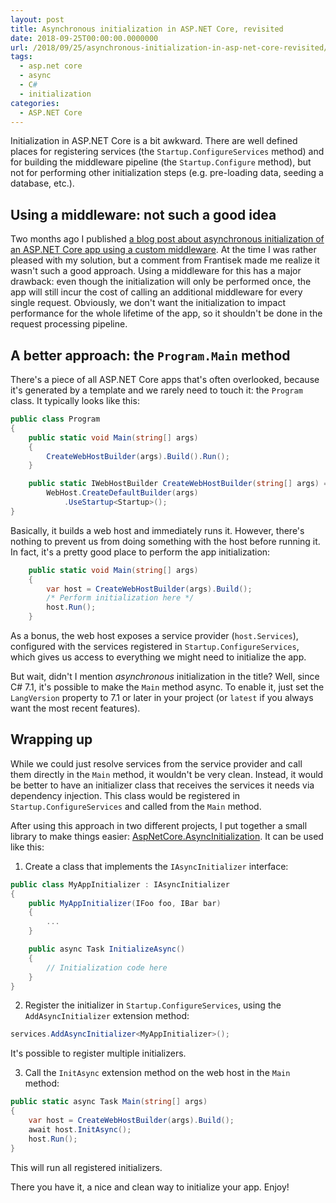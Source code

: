 ```yaml
---
layout: post
title: Asynchronous initialization in ASP.NET Core, revisited
date: 2018-09-25T00:00:00.0000000
url: /2018/09/25/asynchronous-initialization-in-asp-net-core-revisited/
tags:
  - asp.net core
  - async
  - C#
  - initialization
categories:
  - ASP.NET Core
---
```



Initialization in ASP.NET Core is a bit awkward. There are well defined places for registering services (the `Startup.ConfigureServices` method) and for building the middleware pipeline (the `Startup.Configure` method), but not for performing other initialization steps (e.g. pre-loading data, seeding a database, etc.).

## Using a middleware: not such a good idea

Two months ago I published [a blog post about asynchronous initialization of an ASP.NET Core app using a custom middleware](/2018/07/20/asynchronous-initialization-in-asp-net-core-with-custom-middleware/). At the time I was rather pleased with my solution, but a comment from Frantisek made me realize it wasn't such a good approach. Using a middleware for this has a major drawback: even though the initialization will only be performed once, the app will still incur the cost of calling an additional middleware for every single request. Obviously, we don't want the initialization to impact performance for the whole lifetime of the app, so it shouldn't be done in the request processing pipeline.

## A better approach: the `Program.Main` method

There's a piece of all ASP.NET Core apps that's often overlooked, because it's generated by a template and we rarely need to touch it: the `Program` class. It typically looks like this:

```csharp
public class Program
{
    public static void Main(string[] args)
    {
        CreateWebHostBuilder(args).Build().Run();
    }

    public static IWebHostBuilder CreateWebHostBuilder(string[] args) =>
        WebHost.CreateDefaultBuilder(args)
            .UseStartup<Startup>();
}
```

Basically, it builds a web host and immediately runs it. However, there's nothing to prevent us from doing something with the host before running it. In fact, it's a pretty good place to perform the app initialization:

```csharp
    public static void Main(string[] args)
    {
        var host = CreateWebHostBuilder(args).Build();
        /* Perform initialization here */
        host.Run();
    }
```

As a bonus, the web host exposes a service provider (`host.Services`), configured with the services registered in `Startup.ConfigureServices`, which gives us access to everything we might need to initialize the app.

But wait, didn't I mention *asynchronous* initialization in the title? Well, since C# 7.1, it's possible to make the `Main` method async. To enable it, just set the `LangVersion` property to 7.1 or later in your project (or `latest` if you always want the most recent features).

## Wrapping up

While we could just resolve services from the service provider and call them directly in the `Main` method, it wouldn't be very clean. Instead, it would be better to have an initializer class that receives the services it needs via dependency injection. This class would be registered in `Startup.ConfigureServices` and called from the `Main` method.

After using this approach in two different projects, I put together a small library to make things easier: [AspNetCore.AsyncInitialization](https://github.com/thomaslevesque/AspNetCore.AsyncInitialization/). It can be used like this:

1. Create a class that implements the `IAsyncInitializer` interface:

```csharp
public class MyAppInitializer : IAsyncInitializer
{
    public MyAppInitializer(IFoo foo, IBar bar)
    {
        ...
    }

    public async Task InitializeAsync()
    {
        // Initialization code here
    }
}
```
2. Register the initializer in `Startup.ConfigureServices`, using the `AddAsyncInitializer` extension method:

```csharp
services.AddAsyncInitializer<MyAppInitializer>();
```
It's possible to register multiple initializers.

3. Call the `InitAsync` extension method on the web host in the `Main` method:

```csharp
public static async Task Main(string[] args)
{
    var host = CreateWebHostBuilder(args).Build();
    await host.InitAsync();
    host.Run();
}
```

This will run all registered initializers.


There you have it, a nice and clean way to initialize your app. Enjoy!

